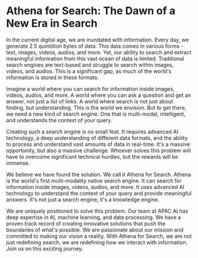 # Athena for Search: The Dawn of a New Era in Search

In the current digital age, we are inundated with information. Every day, we generate 2.5 quintillion bytes of data. This data comes in various forms - text, images, videos, audios, and more. Yet, our ability to search and extract meaningful information from this vast ocean of data is limited. Traditional search engines are text-based and struggle to search within images, videos, and audios. This is a significant gap, as much of the world's information is stored in these formats.


Imagine a world where you can search for information inside images, videos, audios, and more. A world where you can ask a question and get an answer, not just a list of links. A world where search is not just about finding, but understanding. This is the world we envision. But to get there, we need a new kind of search engine. One that is multi-modal, intelligent, and understands the context of your query.


Creating such a search engine is no small feat. It requires advanced AI technology, a deep understanding of different data formats, and the ability to process and understand vast amounts of data in real-time. It's a massive opportunity, but also a massive challenge. Whoever solves this problem will have to overcome significant technical hurdles, but the rewards will be immense.


We believe we have found the solution. We call it Athena for Search. Athena is the world's first multi-modality native search engine. It can search for information inside images, videos, audios, and more. It uses advanced AI technology to understand the context of your query and provide meaningful answers. It's not just a search engine, it's a knowledge engine.


We are uniquely positioned to solve this problem. Our team at APAC AI has deep expertise in AI, machine learning, and data processing. We have a proven track record of creating innovative solutions that push the boundaries of what's possible. We are passionate about our mission and committed to making our vision a reality. With Athena for Search, we are not just redefining search, we are redefining how we interact with information. Join us on this exciting journey.

